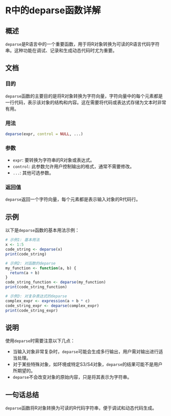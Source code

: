 <!--
Meta Description: # R中的deparse函数详解 ## 概述 `deparse`是R语言中的一个重要函数，用于将R对象转换为可读的R语言代码字符串。这种功能在调试、记录和生成动态代码时尤为重要。 ## 文档 ### 目的 `deparse`函数的主要目的是将R对象转换为字符向量，字符向量中的每个元素都是一行代码，表...
Meta Keywords: deparse, print, expr, control, code_string
-->

# R中的deparse函数详解

## 概述
`deparse`是R语言中的一个重要函数，用于将R对象转换为可读的R语言代码字符串。这种功能在调试、记录和生成动态代码时尤为重要。

## 文档
### 目的
`deparse`函数的主要目的是将R对象转换为字符向量，字符向量中的每个元素都是一行代码，表示该对象的结构和内容。这在需要将代码或表达式存储为文本时非常有用。

### 用法
```R
deparse(expr, control = NULL, ...)
```

### 参数
- `expr`: 要转换为字符串的R对象或表达式。
- `control`: 此参数允许用户控制输出的格式，通常不需要修改。
- `...`: 其他可选参数。

### 返回值
`deparse`返回一个字符向量，每个元素都是表示输入对象的R代码行。

## 示例
以下是`deparse`函数的基本用法示例：

```R
# 示例1: 基本用法
x <- 1:5
code_string <- deparse(x)
print(code_string)

# 示例2: 对函数的deparse
my_function <- function(a, b) {
  return(a + b)
}
code_string_function <- deparse(my_function)
print(code_string_function)

# 示例3: 对复杂表达式的deparse
complex_expr <- expression(a + b * c)
code_string_expr <- deparse(complex_expr)
print(code_string_expr)
```

## 说明
使用`deparse`时需要注意以下几点：
- 当输入对象非常复杂时，`deparse`可能会生成多行输出，用户需对输出进行适当处理。
- 对于某些特殊对象，如环境或特定S3/S4对象，`deparse`的结果可能不是用户所期望的。
- `deparse`不会改变对象的原始内容，只是将其表示为字符串。

## 一句话总结
`deparse`函数将R对象转换为可读的R代码字符串，便于调试和动态代码生成。